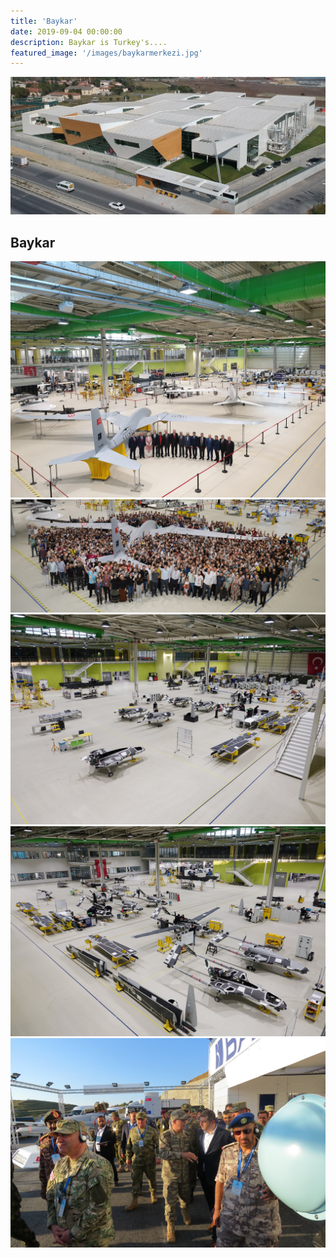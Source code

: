 ```yaml
---
title: 'Baykar'
date: 2019-09-04 00:00:00
description: Baykar is Turkey's....
featured_image: '/images/baykarmerkezi.jpg'
---
```


![](/images/baykarmerkezi.jpg)

## Baykar 

<div class="gallery" data-columns="3">
    <img src="/images/baykar1.jpg">
    <img src="/images/baykar2.jpg">
    <img src="/images/baykar3.jpg">
    <img src="/images/baykar4.jpg">
    <img src="/images/baykar5.jpg">
</div>
